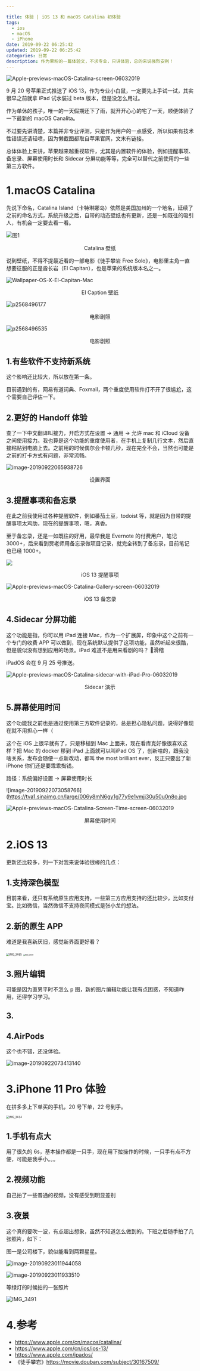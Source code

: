 ```yaml
---

title: 体验 | iOS 13 和 macOS Catalina 初体验
tags:
  - ios
  - macOS
  - iPhone
date: 2019-09-22 06:25:42
updated: 2019-09-22 06:25:42
categories: 日常
description: 作为果粉的一篇体验文，不求专业，只讲体验，总的来说强烈安利！
---
```


![Apple-previews-macOS-Catalina-screen-06032019](https://tva1.sinaimg.cn/large/006y8mN6gy1g77w8f8j5qj31a00u04qp.jpg)

<!-- more -->

9 月 20 号苹果正式推送了 iOS 13，作为专业小白鼠，一定要先上手试一试，其实很早之前就拿 iPad 试水装过 beta 版本，但是没怎么用过。

作为单休的孩子，唯一的一天假期还下了雨，就开开心心的宅了一天，顺便体验了一下最新的 macOS Canalita。

不过要先讲清楚，本篇并非专业评测，只是作为用户的一点感受，所以如果有技术性错误还请轻喷，因为懒截图都取自苹果官网，文末有链接。

总体体验上来讲，苹果越来越重视软件，尤其是内置软件的体验，例如提醒事项、备忘录、屏幕使用时长和 Sidecar 分屏功能等等，完全可以替代之前使用的一些第三方软件。

# 1.macOS Catalina

先说下命名，Catalina Island（卡特琳娜岛）依然是美国加州的一个地名，延续了之前的命名方式，系统升级之后，自带的动态壁纸也有更新，还是一如既往的吸引人，有机会一定要去看一看。

![图1](https://tva1.sinaimg.cn/large/006y8mN6gy1g77y95b3zyj31a00u04qp.jpg)

<center>Catalina 壁纸</center>

说到壁纸，不得不提最近看的一部电影《徒手攀岩 Free Solo》，电影里主角一直想要征服的正是酋长岩（El Capitan），也是苹果的系统版本名之一。

![Wallpaper-OS-X-El-Capitan-Mac](https://tva1.sinaimg.cn/large/006y8mN6gy1g78coxtp6gj31c00u0x40.jpg)

<center>EI Caption 壁纸</center>

![p2568496177](https://tva1.sinaimg.cn/large/006y8mN6gy1g78tho5qhwj31hc0ssq99.jpg)

<center>电影剧照</center>



![p2568496535](https://tva1.sinaimg.cn/large/006y8mN6gy1g78thruhc5j31hc0ss11t.jpg)

<center>电影剧照</center>

## 1.**有些软件不支持新系统**

这个影响还比较大，所以放在第一条。

目前遇到的有，网易有道词典、Foxmail，两个重度使用软件打不开了很尴尬，这个需要自己评估一下。

## 2.更好的 Handoff  体验

查了一下中文翻译叫接力，开启方式在设置 -> 通用 -> 允许 mac 和 iCloud 设备之间使用接力。我也算是这个功能的重度使用者，在手机上复制几行文本，然后直接粘贴到电脑上去。之前用的时候偶尔会卡顿几秒，现在完全不会，当然也可能是之前的打卡方式有问题，非常流畅。



![image-20190922065938726](https://tva1.sinaimg.cn/large/006y8mN6gy1g77x47vjk8j30u70u0jy9.jpg)

<center>设置界面</center>

## 3.提醒事项和备忘录



在此之前我使用过各种提醒软件，例如番茄土豆，todoist 等，就是因为自带的提醒事项太鸡肋，现在的提醒事项，嗯，真香。

至于备忘录，还是一如既往的好用，最早我是 Evernote 的付费用户，笔记 3000+，后来看到贾老师用备忘录做项目记录，就完全转到了备忘录，目前笔记也已经 1000+。

![](https://tva1.sinaimg.cn/large/006y8mN6gy1g78oislk87j310x0u0tvl.jpg)

<center>iOS 13 提醒事项</center>

![Apple-previews-macOS-Catalina-Gallery-screen-06032019](https://tva1.sinaimg.cn/large/006y8mN6gy1g77y9w8jc5j319c0sfdpm.jpg)



<center>iOS 13 备忘录</center>

## 4.Sidecar 分屏功能

这个功能是指，你可以用 iPad 连接 Mac，作为一个扩展屏，印象中这个之前有一个专门的收费 APP 可以做到，现在系统默认提供了这项功能，虽然听起来很酷，但是貌似没有想到应用的场景。iPad 难道不是用来看剧的吗？ 🐶滑稽

iPadOS 会在 9 月 25 号推送。

![Apple-previews-macOS-Catalina-sidecar-with-iPad-Pro-06032019](https://tva1.sinaimg.cn/large/006y8mN6gy1g77y9c7i55j319c0pik23.jpg)

<center>Sidecar 演示</center>

## 5.屏幕使用时间

这个功能我之前也是通过使用第三方软件记录的，总是担心隐私问题，说得好像现在就不用担心一样（

这个在 iOS 上很早就有了，只是移植到 Mac 上面来，现在看库克好像很喜欢这样？把 Mac 的 docker 移到 iPad 上面就可以叫iPad OS 了，创新啥的，跟我没啥关系，发布会随便一点新改动，都叫 the most brilliant ever，反正只要出了新 iPhone 你们还是要乖乖掏钱。

路径：系统偏好设置 -> 屏幕使用时长

![image-20190922073058766](https://tva1.sinaimg.cn/large/006y8mN6gy1g77y9e1vmjj30u50u0n8o.jpg

![Apple-previews-macOS-Catalina-Screen-Time-screen-06032019](https://tva1.sinaimg.cn/large/006y8mN6gy1g77y9vpxlaj31a00u013a.jpg)

<center>屏幕使用时间</center>

# 2.iOS 13

更新还比较多，列一下对我来说体验很棒的几点：

## 1.支持深色模型

目前来看，还只有系统原生应用支持，一些第三方应用支持的还比较少，比如支付宝。比如微信，当然微信不支持夜间模式是张小龙的想法。

## 2.新的原生 APP

难道是我喜新厌旧，感觉新界面更好看？



<img src="https://tva1.sinaimg.cn/large/006y8mN6gy1g77y9xj3oaj30ku112jte.jpg" alt="IMG_3465" style="zoom:50%;" />

<img src="https://tva1.sinaimg.cn/large/006y8mN6gy1g78thtb3aoj30u01szdjm.jpg" alt="IMG_3500" style="zoom:33%;" />

## 3.照片编辑

可能是因为直男平时不怎么 p 图，新的图片编辑功能让我有点困惑，不知道咋用，还得学习学习。

## 3.



## 4.AirPods

这个也不错，还没体验。

![image-20190922073413140](https://tva1.sinaimg.cn/large/006y8mN6gy1g77y9x2u1mj30we0u041l.jpg)



# 3.iPhone 11 Pro 体验

在拼多多上下单买的手机，20 号下单，22 号到手。

<img src="https://tva1.sinaimg.cn/large/006y8mN6gy1g77y9xzowxj30ku112tcc.jpg" alt="IMG_3434" style="zoom: 50%;" />

## 1.手机有点大

用了很久的 6s，基本操作都是一只手，现在用下拉操作的时候，一只手有点不方便，可能是我手小。。。

## 2.视频功能

自己拍了一些普通的视频，没有感受到明显差别

## 3.夜景

这个真的要吹一波，有点超出想象，虽然不知道怎么做到的。下班之后随手拍了几张照片，如下：

图一是公司楼下，貌似能看到两颗星星。

![image-20190923011944058](https://tva1.sinaimg.cn/large/006y8mN6gy1g78thscs5kj30u0140jxb.jpg)



![image-20190923011933510](https://tva1.sinaimg.cn/large/006y8mN6gy1g78thpd21qj31400u0gsa.jpg)

等绿灯的时候拍的一张照片

![IMG_3491](https://tva1.sinaimg.cn/large/006y8mN6gy1g78thr3bj6j30u0140npe.jpg)

# 4.参考



- https://www.apple.com/cn/macos/catalina/
- https://www.apple.com/cn/ios/ios-13/
- https://www.apple.com/ipados/
- 《徒手攀岩》https://movie.douban.com/subject/30167509/